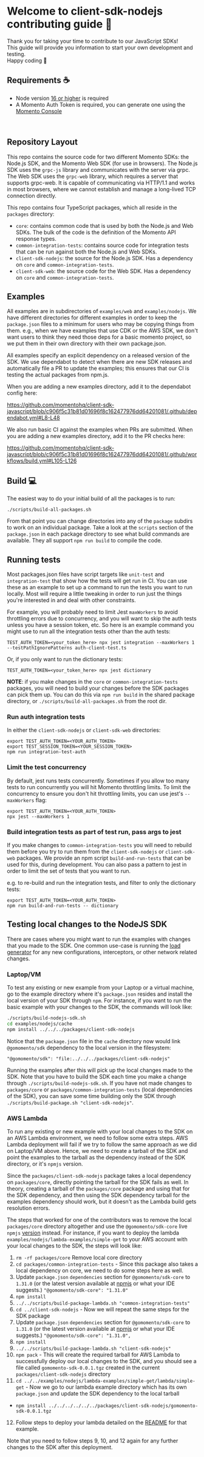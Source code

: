 # Welcome to client-sdk-nodejs contributing guide :wave:

Thank you for taking your time to contribute to our JavaScript SDKs!
<br/>
This guide will provide you information to start your own development and testing.
<br/>
Happy coding :dancer:
<br/>

## Requirements :coffee:

- Node version [16 or higher](https://nodejs.org/en/download/) is required
- A Momento Auth Token is required, you can generate one using the [Momento Console](https://console.gomomento.com)

<br/>

## Repository Layout

This repo contains the source code for two different Momento SDKs: the Node.js SDK, and the Momento Web SDK (for use in browsers). The Node.js SDK uses the `grpc-js` library and communicates with the server via grpc. The Web SDK uses the `grpc-web` library, which requires a server that supports grpc-web. It is capable of communicating via HTTP/1.1 and works in most browsers, where we cannot establish and manage a long-lived TCP connection directly.

This repo contains four TypeScript packages, which all reside in the `packages` directory:

- `core`: contains common code that is used by both the Node.js and Web SDKs. The bulk of the code is the definition of the Momento API response types.
- `common-integration-tests`: contains source code for integration tests that can be run against both the Node.js and Web SDKs.
- `client-sdk-nodejs`: the source for the Node.js SDK. Has a dependency on `core` and `common-integration-tests`.
- `client-sdk-web`: the source code for the Web SDK. Has a dependency on `core` and `common-integration-tests`.

## Examples

All examples are in subdirectories of `examples/web` and `examples/nodejs`. We have different directories for different examples in order to keep the `package.json` files to a minimum for users who may be copying things from them. e.g., when we have examples that use CDK or the AWS SDK, we don't want users to think they need those deps for a basic momento project, so we put them in their own directory with their own package.json.

All examples specify an explicit dependency on a released version of the SDK. We use dependabot to detect when there are new SDK releases and automatically file a PR to update the examples; this ensures that our CI is testing the actual packages from npm.js.

When you are adding a new examples directory, add it to the dependabot config here:

https://github.com/momentohq/client-sdk-javascript/blob/c906f5c31b81d01696f8c162477976dd64201081/.github/dependabot.yml#L8-L48

We also run basic CI against the examples when PRs are submitted. When you are adding a new examples directory, add it to the PR checks here:

https://github.com/momentohq/client-sdk-javascript/blob/c906f5c31b81d01696f8c162477976dd64201081/.github/workflows/build.yml#L105-L126

## Build :computer:

The easiest way to do your initial build of all the packages is to run:

```
./scripts/build-all-packages.sh
```

From that point you can change directories into any of the `package` subdirs to work on an individual package. Take a look at the `scripts` section of the `package.json` in each package directory to see what build commands are available. They all support `npm run build` to compile the code.

## Running tests

Most packages.json files have script targets like `unit-test` and `integration-test` that show how the tests will get run in CI. You can use these as an example to set up a command to run the tests you want to run locally. Most will require a little tweaking in order to run just the things you're interested in and deal with other constraints.

For example, you will probably need to limit Jest `maxWorkers` to avoid throttling errors due to concurrency, and you will want to skip the auth tests unless you have a session token, etc. So here is an example command you might use to run all the integration tests other than the auth tests:

```
TEST_AUTH_TOKEN=<your_token_here> npx jest integration --maxWorkers 1 --testPathIgnorePatterns auth-client-test.ts
```

Or, if you only want to run the dictionary tests:

```
TEST_AUTH_TOKEN=<your_token_here> npx jest dictionary
```

**NOTE**: if you make changes in the `core` or `common-integration-tests` packages, you will need to build your changes before the SDK packages can pick them up. You can do this via `npm run build` in the shared package directory, or `./scripts/build-all-packages.sh` from the root dir.

### Run auth integration tests

In either the `client-sdk-nodejs` or `client-sdk-web` directories:

```
export TEST_AUTH_TOKEN=<YOUR_AUTH_TOKEN>
export TEST_SESSION_TOKEN=<YOUR_SESSION_TOKEN>
npm run integration-test-auth
```

### Limit the test concurrency

By default, jest runs tests concurrently. Sometimes if you allow too many tests to run concurrently you
will hit Momento throttling limits.  To limit the concurrency to ensure you don't hit throttling limits,
you can use jest's `--maxWorkers` flag:

```
export TEST_AUTH_TOKEN=<YOUR_AUTH_TOKEN>
npx jest --maxWorkers 1
```

### Build integration tests as part of test run, pass args to jest

If you make changes to `common-integration-tests` you will need to rebuild them before you try to
run them from the `client-sdk-nodejs` or `client-sdk-web` packages.  We provide an npm script
`build-and-run-tests` that can be used for this, during development.  You can also pass a pattern
to jest in order to limit the set of tests that you want to run.

e.g. to re-build and run the integration tests, and filter to only the dictionary tests:

```
export TEST_AUTH_TOKEN=<YOUR_AUTH_TOKEN>
npm run build-and-run-tests -- dictionary
```

## Testing local changes to the NodeJS SDK

There are cases where you might want to run the examples with changes that you made to the SDK. One common use-case is
running the [load generator](examples/nodejs/load-gen) for any new configurations, interceptors, or other network related
changes.

### Laptop/VM

To test any existing or new example from your Laptop or a virtual machine, go to the example directory where it's `package.json` resides
and install the local version of your SDK through `npm`. For instance, if you want to run the basic example with your changes to the SDK,
the commands will look like:

```bash
./scripts/build-nodejs-sdk.sh
cd examples/nodejs/cache
npm install ../../../packages/client-sdk-nodejs
```

Notice that the `package.json` file in the `cache` directory now would link `@gomomento/sdk` dependency to the local
version in the filesystem:

`"@gomomento/sdk": "file:../../../packages/client-sdk-nodejs"`

Running the examples after this will pick up the local changes made to the SDK. Note that you have to build the SDK each
time you make a change through `./scripts/build-nodejs-sdk.sh`. If you have not made changes to `packages/core` or
`packages/common-integration-tests` (local dependencies of the SDK), you can save some time building only the SDK through
`./scripts/build-package.sh "client-sdk-nodejs"`.


### AWS Lambda

To run any existing or new example with your local changes to the SDK on an AWS Lambda environment, we need to follow some
extra steps. AWS Lambda deployment will fail if we try to follow the same approach as we did on Laptop/VM above. Hence, we
need to create a tarball of the SDK and point the examples to the tarball as the dependency instead of the SDK directory,
or it's `npmjs` version.

Since the `packages/client-sdk-nodejs` package takes a local dependency on `packages/core`, directly
pointing the tarball for the SDK fails as well. In theory, creating a tarball of the `packages/core` package and using that for the SDK
dependency, and then using the SDK dependency tarball for the examples dependency should work, but it doesn't as the Lambda
build gets resolution errors.

The steps that worked for one of the contributors was to remove the local `packages/core` directory altogether and use
the `@gomomento/sdk-core` live `npmjs` [version](https://www.npmjs.com/package/@gomomento/sdk-core) instead.
For instance, if you want to deploy the lambda `examples/nodejs/lambda-examples/simple-get` to your AWS account with your
local changes to the SDK, the steps will look like:

1. `rm -rf packages/core` Remove local core directory
2. `cd packages/common-integration-tests` - Since this package also takes a local dependency on core, we need to do some
   steps here as well.
3. Update `package.json` `dependencies` section for `@gomomento/sdk-core` to `1.31.0` (or the latest version available at
   [npmjs](https://www.npmjs.com/package/@gomomento/sdk-core) or what your IDE suggests.)
   `"@gomomento/sdk-core": "1.31.0"`
4. `npm install`
5. `../../scripts/build-package-lambda.sh "common-integration-tests"`
6. `cd ../client-sdk-nodejs` - Now we will repeat the same steps for the SDK package
7. Update `package.json` `dependencies` section for `@gomomento/sdk-core` to `1.31.0` (or the latest version available at
   [npmjs](https://www.npmjs.com/package/@gomomento/sdk-core) or what your IDE suggests.)
   `"@gomomento/sdk-core": "1.31.0",`
8. `npm install`
9. `../../scripts/build-package-lambda.sh "client-sdk-nodejs"`
10. `npm pack` - This will create the required tarball for AWS Lambda to successfully deploy our local changes to the SDK,
    and you should see a file called `gomomento-sdk-0.0.1.tgz` created in the current `packages/client-sdk-nodejs` directory
11. `cd ../../examples/nodejs/lambda-examples/simple-get/lambda/simple-get` - Now we go to our lambda example directory which
    has its own `package.json` and update the SDK dependency to the local tarball
  - `npm install ../../../../../../packages/client-sdk-nodejs/gomomento-sdk-0.0.1.tgz`
12. Follow steps to deploy your lambda detailed on the [README](examples/nodejs/lambda-examples/simple-get) for that example.

Note that you need to follow steps 9, 10, and 12 again for any further changes to the SDK after this deployment.
